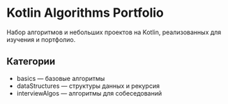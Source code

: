 # Kotlin Algorithms Portfolio

Набор алгоритмов и небольших проектов на Kotlin, реализованных для изучения и портфолио.

## Категории
- basics — базовые алгоритмы
- dataStructures — структуры данных и рекурсия
- interviewAlgos — алгоритмы для собеседований
